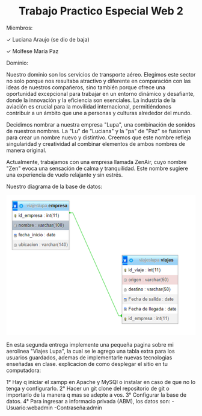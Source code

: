 <h1 align="center">Trabajo Practico Especial Web 2</h1>
Miembros:

✓ Luciana Araujo (se dio de baja)

✓ Molfese María Paz


Dominio:

Nuestro dominio son los servicios de transporte aéreo. Elegimos este sector no solo porque nos resultaba atractivo y diferente en comparación con las ideas de nuestros compañeros, sino también porque ofrece una oportunidad excepcional para trabajar en un entorno dinámico y desafiante, donde la innovación y la eficiencia son esenciales. La industria de la aviación es crucial para la movilidad internacional, permitiéndonos contribuir a un ámbito que une a personas y culturas alrededor del mundo.

Decidimos nombrar a nuestra empresa "Lupa", una combinación de sonidos de nuestros nombres. La "Lu" de "Luciana" y la "pa" de "Paz" se fusionan para crear un nombre nuevo y distintivo. Creemos que este nombre refleja singularidad y creatividad al combinar elementos de ambos nombres de manera original.

Actualmente, trabajamos con una empresa llamada ZenAir, cuyo nombre "Zen" evoca una sensación de calma y tranquilidad. Este nombre sugiere una experiencia de vuelo relajante y sin estrés.

Nuestro diagrama de la base de datos:

![Diagrama](/diagrama.png)

En esta segunda entrega implemente una pequeña pagina sobre mi aerolinea "Viajes Lupa", la cual se le agrego una tabla extra para los usuarios guardados, ademas de implementarle nuevas tecnologias enseñadas en clase.
explicacion de como desplegar el sitio en tu computadora:

1° Hay q iniciar el xampp en Apache y MySQl o instalar en caso de que no lo tenga y configurarlo.
2° Hacer un git clone del repositorio de git o importarlo de la manera q mas se adepte a vos.
3° Configurar la base de datos.
4° Para ingresar a informacio privada (ABM), los datos son: -Usuario:webadmin
                                                            -Contraseña:admin

